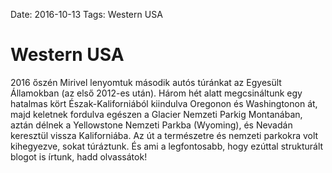 Date: 2016-10-13
Tags: Western USA

# Western USA

2016 őszén Mirivel lenyomtuk második autós túránkat az Egyesült Államokban (az első 2012-es után). Három hét alatt megcsináltunk egy hatalmas kört Észak-Kaliforniából kiindulva Oregonon és Washingtonon át, majd keletnek fordulva egészen a Glacier Nemzeti Parkig Montanában, aztán délnek a Yellowstone Nemzeti Parkba (Wyoming), és Nevadán keresztül vissza Kaliforniába. Az út a természetre és nemzeti parkokra volt kihegyezve, sokat túráztunk. És ami a legfontosabb, hogy ezúttal strukturált blogot is írtunk, hadd olvassátok!
